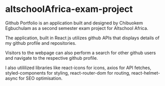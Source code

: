 # altschoolAfrica-exam-project
Github Portfolio is an application built and designed by Chibuokem Egbuchulam as a second semester exam project for Altschool Africa.

The application, built in React js utilizes github APIs that displays details of my github profile and repositories.

Visitors to the webpage can also perform a search for other github users and navigate to the respective github profile.

I also utililized libraries like react-icons for icons, axios for API fetches, styled-components for styling, react-router-dom for routing, react-helmet-async for SEO optimisation.
